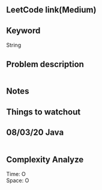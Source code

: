 ## LeetCode link(Medium)


## Keyword
String

## Problem description
```

```



## Notes


## Things to watchout

## 08/03/20 Java

```java


```
## Complexity Analyze
Time: O       \
Space: O